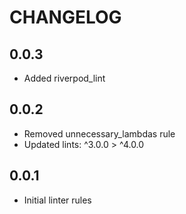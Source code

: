 # CHANGELOG

## 0.0.3

* Added riverpod_lint

## 0.0.2

* Removed unnecessary_lambdas rule
* Updated lints: ^3.0.0 > ^4.0.0

## 0.0.1

* Initial linter rules
